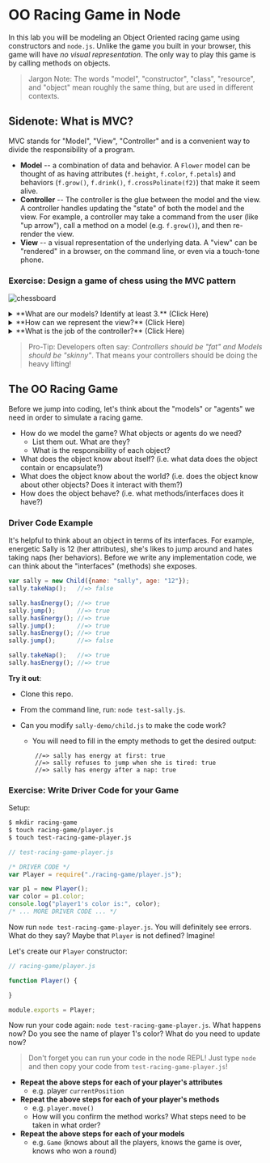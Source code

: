 # OO Racing Game in Node

In this lab you will be modeling an Object Oriented racing game using constructors and `node.js`. Unlike the game you built in your browser, this game will have *no visual representation*. The only way to play this game is by calling methods on objects.

> Jargon Note: The words "model", "constructor", "class", "resource", and "object" mean roughly the same thing, but are used in different contexts.

## Sidenote: What is MVC?
MVC stands for "Model", "View", "Controller" and is a convenient way to divide the responsibility of a program.

- **Model** -- a combination of data and behavior. A `Flower` model can be thought of as having attributes (`f.height`, `f.color`, `f.petals`) and behaviors (`f.grow()`, `f.drink()`, `f.crossPolinate(f2)`) that make it seem alive.
- **Controller** -- The controller is the glue between the model and the view. A controller handles updating the "state" of both the model and the view. For example, a controller may take a command from the user (like "up arrow"), call a method on a model (e.g. `f.grow()`), and then re-render the view.
- **View** -- a visual representation of the underlying data. A "view" can be "rendered" in a browser, on the command line, or even via a touch-tone phone.

### Exercise: Design a game of chess using the MVC pattern
![chessboard](https://cloud.githubusercontent.com/assets/1489337/22665750/bffba6a4-ec6a-11e6-9f04-f2c62d0025fb.gif)

<!-- DO NOT INDENT details/summary BLOCK -->
<details>
<summary>**What are our models? Identify at least 3.** (Click Here)</summary>
<br>
- `ChessGame` -- A game has two players and the concept of a turn.
- `GamePlayer` -- A player has a color and many pieces.
- `Board` -- A board has a height and a width and many pieces.
- `Piece` -- A piece has a color, type, and position on the board.
</details>

<!-- DO NOT INDENT details/summary BLOCK -->
<details>
<summary>**How can we represent the view?** (Click Here)</summary>
<br>
- As a 3D video game
- As an HTML table with images for each type of chess piece.
- As a retro, ascii based game with letters representing each piece
- As a voice-recorded list of pieces and positions (e.g. "Black Knight on B4")
</details>

<!-- DO NOT INDENT details/summary BLOCK -->
<details>
<summary>**What is the job of the controller?** (Click Here)</summary>
<br>
- (Browser) To listen for the user to select (mousedown) a piece that belongs to them, drag their mouse to a new square, and release (mouseup) the piece. The controller communicates to the board that a piece needs to be moved from one position to another. The board checks what kind of piece it is and whether it is a legal move. If the move is legal, the DOM is re-rendered. If the move is not legal, the move is canceled.

- (Command Line Interface) To wait for the user to submit a text-based command (e.g. "move B4 to C5"). The controller communicates to the board that piece needs to be moved. The board checks what kind of piece it is and whether it is a legal move. If the move is legal, an updated board is printed to the command line. If the move is not legal, the move is canceled.

- (Phone Dialogue System) To wait for the user to speak their command into the phone (e.g. "take the White Pawn with the Black Queen"). The controller communicates to the board that piece needs to be moved. The board checks what kind of piece it is and whether it is a legal move. If the move is legal, the user hears: "Black Queen takes White Pawn. Player 1, your turn". If the move is not legal, the user hears: "Illegal move. Player 2, try again".
</details>


> Pro-Tip: Developers often say: *Controllers should be "fat" and Models should be "skinny"*. That means your controllers should be doing the heavy lifting!


## The OO Racing Game
Before we jump into coding, let's think about the "models" or "agents" we need in order to simulate a racing game.

- How do we model the game? What objects or agents do we need?
    + List them out. What are they?
    + What is the responsibility of each object?
- What does the object know about itself? (i.e. what data does the object contain or encapsulate?)
- What does the object know about the world? (i.e. does the object know about other objects? Does it interact with them?)
- How does the object behave? (i.e. what methods/interfaces does it have?)


### Driver Code Example
It's helpful to think about an object in terms of its interfaces. For example, energetic Sally is 12 (her attributes), she's likes to jump around and hates taking naps (her behaviors). Before we write any implementation code, we can think about the "interfaces" (methods) she exposes.

```js
var sally = new Child({name: "sally", age: "12"});
sally.takeNap();   //=> false

sally.hasEnergy(); //=> true
sally.jump();      //=> true
sally.hasEnergy(); //=> true
sally.jump();      //=> true
sally.hasEnergy(); //=> true
sally.jump();      //=> false

sally.takeNap();   //=> true
sally.hasEnergy(); //=> true
```

**Try it out**:

- Clone this repo.
- From the command line, run: `node test-sally.js`.
- Can you modify `sally-demo/child.js` to make the code work?
    + You will need to fill in the empty methods to get the desired output:

    ```
        //=> sally has energy at first: true
        //=> sally refuses to jump when she is tired: true
        //=> sally has energy after a nap: true
    ```

### Exercise: Write Driver Code for your Game

Setup:

```bash
$ mkdir racing-game
$ touch racing-game/player.js
$ touch test-racing-game-player.js
```

```js
// test-racing-game-player.js

/* DRIVER CODE */
var Player = require("./racing-game/player.js");

var p1 = new Player();
var color = p1.color;
console.log("player1's color is:", color);
/* ... MORE DRIVER CODE ... */
```

Now run `node test-racing-game-player.js`. You will definitely see errors. What do they say? Maybe that `Player` is not defined? Imagine!

Let's create our `Player` constructor:

```js
// racing-game/player.js

function Player() {

}

module.exports = Player;
```

Now run your code again: `node test-racing-game-player.js`. What happens now? Do you see the name of player 1's color? What do you need to update now?

> Don't forget you can run your code in the node REPL! Just type `node` and then copy your code from `test-racing-game-player.js`!

- **Repeat the above steps for each of your player's attributes**
    + e.g. player `currentPosition`
- **Repeat the above steps for each of your player's methods**
    + e.g. `player.move()`
    + How will you confirm the method works? What steps need to be taken in what order?
- **Repeat the above steps for each of your models**
    + e.g. `Game` (knows about all the players, knows the game is over, knows who won a round)
